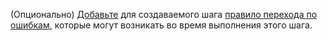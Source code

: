 (Опционально) [Добавьте](../../../serverless-integrations/operations/workflows/constructor/setup-catch-rule.md) для создаваемого шага [правило перехода по ошибкам](../../../serverless-integrations/concepts/workflows/yawl/index.md#catchrule), которые могут возникать во время выполнения этого шага.